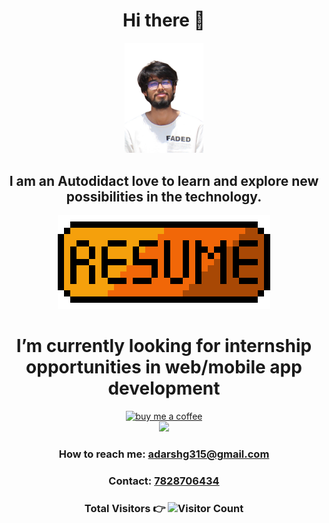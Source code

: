 <h1 align="center" style="border-bottom: none">Hi there 👋</h1>
<p align="center">
 <img src="/pic.png" width="25%"/>
 <h2 align="center" >I am an Autodidact love to learn and explore new possibilities in the technology.</h2>
</p>

<p align="center">
 <a href="https://docs.google.com/document/d/1zZoxmOKvPeth-WN3oKnlTWUYjYPtVTNQCO_RDXF0RMc/edit?usp=sharing">
   <img src="/1e4ed6ace0977ce.png" alt="Resume"/>
 </a>
 <h1 align="center"> I’m currently looking for internship opportunities in web/mobile app development </h1>
</p>

<p align="center">
<a href="https://www.paypal.com/paypalme/adagoyal">
 <img src="https://www.tecmint.com/wp-content/uploads/2015/01/coffee.png" alt="buy me a coffee"/>
</a>
 <br />
 <img src="https://github-readme-stats.vercel.app/api?username=adarshg315&show_icons=true" />
 <h3 align="center"> How to reach me: <a href="mailto:adarshg315@gmail.com">adarshg315@gmail.com</a></h3>
 <h3 align="center"> Contact: <a href="tel:+9178287064354">7828706434</a></h3>
</p>

### <p align="center">Total Visitors 👉 ![Visitor Count](https://profile-counter.glitch.me/{Adarshg315}/count.svg)</p>


